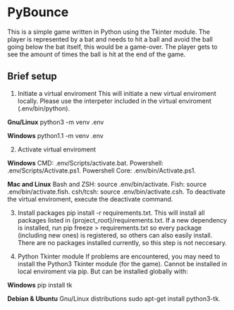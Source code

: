 # PyBounce

This is a simple game written in Python using the Tkinter module. The player is represented by a bat and needs to hit a ball and
avoid the ball going below the bat itself, this would be a game-over. The player gets to see the amount of times the ball is hit
at the end of the game.

## Brief setup

1. Initiate a virtual enviroment 
This will initiate a new virtual enviroment locally. Please use the interpeter included in the virtual enviroment (.env/bin/python).

**Gnu/Linux**
python3 -m venv .env

**Windows**
python1.1 -m venv .env

2. Activate virtual enviroment

  **Windows**
  CMD: .env/Scripts/activate.bat.
  Powershell: .env/Scripts/Activate.ps1.
  Powershell Core: .env/bin/Activate.ps1.

  **Mac and Linux**
  Bash and ZSH: source .env/bin/activate.
  Fish: source .env/bin/activate.fish.
  csh/tcsh: source .env/bin/activate.csh. To deactivate the virtual enviroment, execute the deactivate command.

3. Install packages
  pip install -r requirements.txt. This will install all packages listed in {project_root}/requirements.txt.
  If a new dependency is installed, run pip freeze > requirements.txt so every package (including new ones) is registered, so others can also easily install. There are no packages installed currently, so this step is not neccesary.

4. Python Tkinter module
If problems are encountered, you may need to install the Python3 Tkinter module (for the game). 
Cannot be installed in local enviroment via pip. But can be installed globally with:

**Windows**
pip install tk

**Debian & Ubuntu** 
Gnu/Linux distributions 
sudo apt-get install python3-tk.
